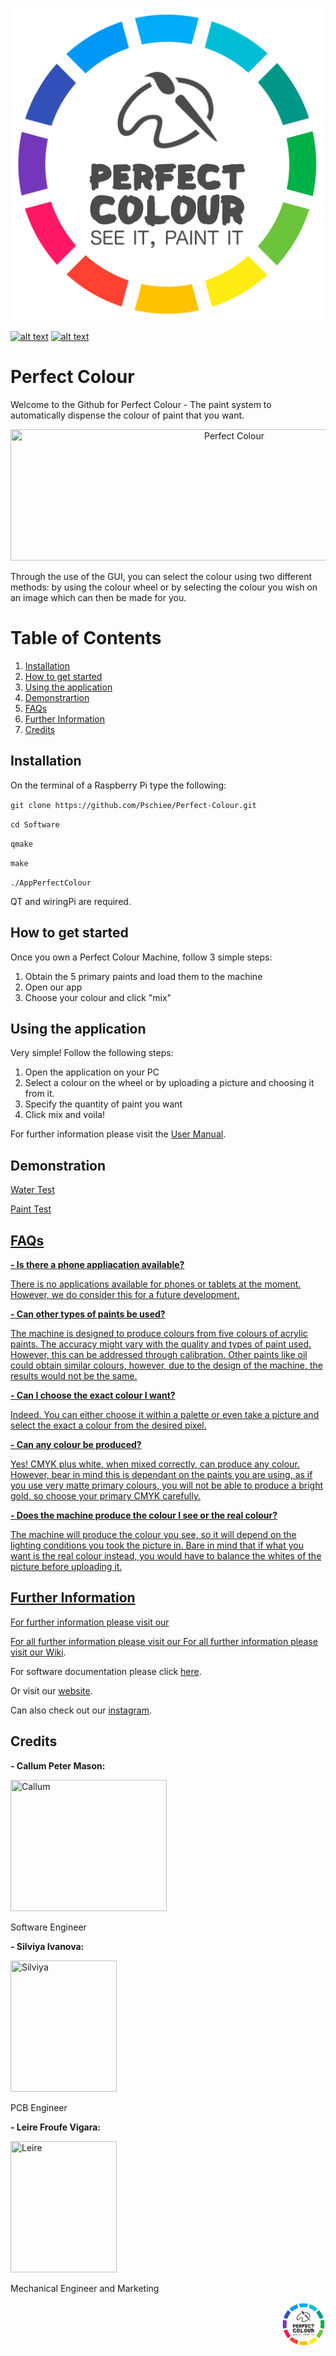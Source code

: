 <p align="center">
	<a href="https://enquiriesperfectco.wixsite.com/perfectcolour">
	<img src="https://github.com/Perfect-Colour/Perfect-Colour/blob/master/Images/Perfect_Colour_Logo_01.png" 
	 title="Perfect Colour" width="500" height="500" ></a></p>

<!-- display the social media buttons in your README -->

[![alt text][1.1]][1]
[![alt text][2.1]][2]

<!-- links to social media icons -->
<!-- no need to change these -->

<!-- icons with padding -->

[1.1]: http://i.imgur.com/tXSoThF.png (twitter icon with padding)
[2.1]: http://i.imgur.com/P3YfQoD.png (facebook icon with padding)


<!-- links to your social media accounts -->
<!-- update these accordingly -->

[1]: https://twitter.com/PerfectColour1
[2]: https://www.facebook.com/Perfect-Colour-2317584661807012/

# Perfect Colour 

Welcome to the Github for Perfect Colour - The paint system to automatically dispense the colour of paint that you want.

<p align="center">
	<img src="https://github.com/Pschiee/Perfect-Colour/blob/master/Images/reasons.PNG" 
	 title="Perfect Colour" width="700" height="210" ></a></p>

Through the use of the GUI, you can select the colour using two different methods: by using the colour wheel or by selecting the colour you wish on an image which can then be made for you. 


# Table of Contents
1. [Installation](#installation)
2. [How to get started](#how-to-get-started)
3. [Using the application](#using-the-application)
4. [Demonstrartion](#demonstration)
5. [FAQs](#faqs)
6. [Further Information](#further-information)
7. [Credits](#credits)

## Installation

On the terminal of a Raspberry Pi type the following:

`git clone https://github.com/Pschiee/Perfect-Colour.git`

`cd Software`

`qmake`

`make`

`./AppPerfectColour`

QT and wiringPi are required.

## How to get started

Once you own a Perfect Colour Machine, follow 3 simple steps:
1. Obtain the 5 primary paints and load them to the machine
2. Open our app
3. Choose your colour and click "mix"


## Using the application

Very simple! Follow the following steps:
1. Open the application on your PC
2. Select a colour on the wheel or by uploading a picture and choosing it from it.
3. Specify the quantity of paint you want
4. Click mix and voila!

For further information please visit the <a href="https://github.com/Pschiee/Perfect-Colour/wiki/User-Manual">User Manual</a>.

## Demonstration

<a href="https://www.youtube.com/watch?v=QNqFCe46agE" target="_blank"> Water Test

<a href="https://www.youtube.com/watch?v=BCwkkFHPxvM" target="_blank"> Paint Test

## FAQs

**- Is there a phone appliacation available?**

There is no applications available for phones or tablets at the moment. However, we do consider this for a future development.

**- Can other types of paints be used?**

The machine is designed to produce colours from five colours of acrylic paints. The accuracy might vary with the quality and types of paint used. However, this can be addressed through calibration. Other paints like oil could obtain similar colours, however, due to the design of the machine, the results would not be the same.

**- Can I choose the exact colour I want?**

Indeed. You can either choose it within a palette or even take a picture and select the exact a colour from the desired pixel.

**- Can any colour be produced?**

Yes! CMYK plus white, when mixed correctly, can produce any colour. However, bear in mind this is dependant on the paints you are using, as if you use very matte primary colours, you will not be able to produce a bright gold, so choose your primary CMYK carefully.

**- Does the machine produce the colour I see or the real colour?**

The machine will produce the colour you see, so it will depend on the lighting conditions you took the picture in. Bare in mind that if what you want is the real colour instead, you would have to balance the whites of the picture before uploading it.

## Further Information
For further information please visit our 

For all further information please visit our
For all further information please visit our <a href="https://github.com/Pschiee/Perfect-Colour/wiki">Wiki</a>. 

For software documentation please click <a href="https://pschiee.github.io/Perfect-Colour/">here</a>. 

Or visit our <a href="https://enquiriesperfectco.wixsite.com/perfectcolour">website</a>.

Can also check out our <a href="https://www.instagram.com/perfect_colour_paint/">instagram</a>.


## Credits

<p align="right">

**- Callum Peter Mason:**

<p align="left">
	<img src="https://github.com/Pschiee/Perfect-Colour/blob/master/Images/Callum.jpg" 
	 title="Callum" width="250" height="210" ></a></p>
<p align="left">
Software Engineer	 
	 
**- Silviya Ivanova:** 

<p align="left">
	<img src="https://github.com/Pschiee/Perfect-Colour/blob/master/Images/Silviya.jpg" 
	 title="Silviya" width="170" height="210" ></a></p>
<p align="leftr">
PCB Engineer

	 
**- Leire Froufe Vigara:**

<p align="left">
	<img src="https://github.com/Pschiee/Perfect-Colour/blob/master/Images/Leire%20FV.jpg" 
	 title="Leire" width="170" height="210" ></a></p>
<p align="left">
Mechanical Engineer and Marketing
	 
	

 <p align="right">
 <img src="https://github.com/Perfect-Colour/Perfect-Colour/blob/master/Images/Perfect_Colour_Logo_01.png" 
	 title="Perfect Colour" width="70" height="70" ></a></p>
	 

